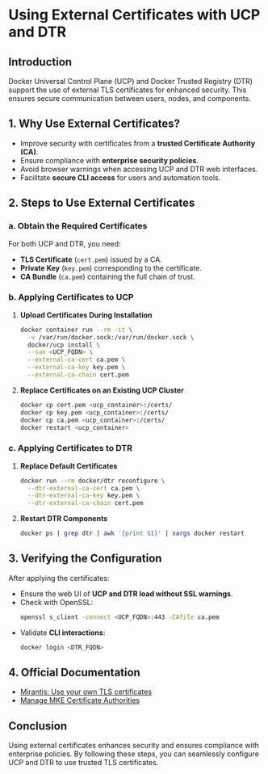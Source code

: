 # Using External Certificates with UCP and DTR

## Introduction
Docker Universal Control Plane (UCP) and Docker Trusted Registry (DTR) support the use of external TLS certificates for enhanced security. This ensures secure communication between users, nodes, and components.

## 1. Why Use External Certificates?
- Improve security with certificates from a **trusted Certificate Authority (CA)**.
- Ensure compliance with **enterprise security policies**.
- Avoid browser warnings when accessing UCP and DTR web interfaces.
- Facilitate **secure CLI access** for users and automation tools.

## 2. Steps to Use External Certificates

### a. Obtain the Required Certificates
For both UCP and DTR, you need:
- **TLS Certificate** (`cert.pem`) issued by a CA.
- **Private Key** (`key.pem`) corresponding to the certificate.
- **CA Bundle** (`ca.pem`) containing the full chain of trust.

### b. Applying Certificates to UCP
1. **Upload Certificates During Installation**
   ```sh
   docker container run --rm -it \
     -v /var/run/docker.sock:/var/run/docker.sock \
     docker/ucp install \
     --san <UCP_FQDN> \
     --external-ca-cert ca.pem \
     --external-ca-key key.pem \
     --external-ca-chain cert.pem
   ```
2. **Replace Certificates on an Existing UCP Cluster**
   ```sh
   docker cp cert.pem <ucp_container>:/certs/
   docker cp key.pem <ucp_container>:/certs/
   docker cp ca.pem <ucp_container>:/certs/
   docker restart <ucp_container>
   ```

### c. Applying Certificates to DTR
1. **Replace Default Certificates**
   ```sh
   docker run --rm docker/dtr reconfigure \
     --dtr-external-ca-cert ca.pem \
     --dtr-external-ca-key key.pem \
     --dtr-external-ca-chain cert.pem
   ```
2. **Restart DTR Components**
   ```sh
   docker ps | grep dtr | awk '{print $1}' | xargs docker restart
   ```

## 3. Verifying the Configuration
After applying the certificates:
- Ensure the web UI of **UCP and DTR load without SSL warnings**.
- Check with OpenSSL:
  ```sh
  openssl s_client -connect <UCP_FQDN>:443 -CAfile ca.pem
  ```
- Validate **CLI interactions**:
  ```sh
  docker login <DTR_FQDN>
  ```

## 4. Official Documentation
- [Mirantis: Use your own TLS certificates](https://docs.mirantis.com/mke/3.4/ops/administer-cluster/use-your-own-tls-certificates.html)
- [Manage MKE Certificate Authorities](https://docs.mirantis.com/mke/3.7/ops/administer-cluster/manage-certificate-authorities.html)

## Conclusion
Using external certificates enhances security and ensures compliance with enterprise policies. By following these steps, you can seamlessly configure UCP and DTR to use trusted TLS certificates.
